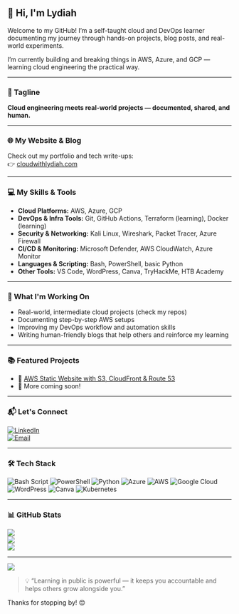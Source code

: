 ## 👋 Hi, I'm Lydiah

Welcome to my GitHub! I’m a self-taught cloud and DevOps learner documenting my journey through hands-on projects, blog posts, and real-world experiments.

I’m currently building and breaking things in AWS, Azure, and GCP — learning cloud engineering the practical way.

---

### 🚀 Tagline  
**Cloud engineering meets real-world projects — documented, shared, and human.**

---

### 🌐 My Website & Blog  
Check out my portfolio and tech write-ups:  
👉 [cloudwithlydiah.com](https://cloudwithlydiah.com/)

---

### 💻 My Skills & Tools

- **Cloud Platforms:** AWS, Azure, GCP  
- **DevOps & Infra Tools:** Git, GitHub Actions, Terraform (learning), Docker (learning)  
- **Security & Networking:** Kali Linux, Wireshark, Packet Tracer, Azure Firewall  
- **CI/CD & Monitoring:** Microsoft Defender, AWS CloudWatch, Azure Monitor  
- **Languages & Scripting:** Bash, PowerShell, basic Python  
- **Other Tools:** VS Code, WordPress, Canva, TryHackMe, HTB Academy

---

### 📌 What I'm Working On

- Real-world, intermediate cloud projects (check my repos)
- Documenting step-by-step AWS setups
- Improving my DevOps workflow and automation skills
- Writing human-friendly blogs that help others and reinforce my learning

---

### 📚 Featured Projects

- 🔹 [AWS Static Website with S3, CloudFront & Route 53](https://github.com/lydiah/aws-static-site-project)  
- 🔹 More coming soon!

---

### 📬 Let's Connect

[![LinkedIn](https://img.shields.io/badge/LinkedIn-%230077B5.svg?logo=linkedin&logoColor=white)](https://www.linkedin.com/in/lydiah-nganga/)  
[![Email](https://img.shields.io/badge/Email-D14836?logo=gmail&logoColor=white)](mailto:Lygashiku@gmail.com)

---

### 🛠️ Tech Stack

![Bash Script](https://img.shields.io/badge/bash_script-%23121011.svg?style=for-the-badge&logo=gnu-bash&logoColor=white)
![PowerShell](https://img.shields.io/badge/PowerShell-%235391FE.svg?style=for-the-badge&logo=powershell&logoColor=white)
![Python](https://img.shields.io/badge/python-3670A0?style=for-the-badge&logo=python&logoColor=ffdd54)
![Azure](https://img.shields.io/badge/azure-%230072C6.svg?style=for-the-badge&logo=microsoftazure&logoColor=white)
![AWS](https://img.shields.io/badge/AWS-%23FF9900.svg?style=for-the-badge&logo=amazon-aws&logoColor=white)
![Google Cloud](https://img.shields.io/badge/GoogleCloud-%234285F4.svg?style=for-the-badge&logo=google-cloud&logoColor=white)
![WordPress](https://img.shields.io/badge/WordPress-%23117AC9.svg?style=for-the-badge&logo=WordPress&logoColor=white)
![Canva](https://img.shields.io/badge/Canva-%2300C4CC.svg?style=for-the-badge&logo=Canva&logoColor=white)
![Kubernetes](https://img.shields.io/badge/kubernetes-%23326ce5.svg?style=for-the-badge&logo=kubernetes&logoColor=white)

---

### 📊 GitHub Stats

![](https://github-readme-stats.vercel.app/api?username=LydiahLawrence&theme=blueberry&hide_border=false&include_all_commits=true&count_private=true)  
![](https://nirzak-streak-stats.vercel.app/?user=LydiahLawrence&theme=blueberry&hide_border=false)  
![](https://github-readme-stats.vercel.app/api/top-langs/?username=LydiahLawrence&theme=blueberry&hide_border=false&layout=compact)

---

[![](https://visitcount.itsvg.in/api?id=LydiahLawrence&icon=0&color=0)](https://visitcount.itsvg.in)

> 💡 “Learning in public is powerful — it keeps you accountable and helps others grow alongside you.”

Thanks for stopping by! 😊
